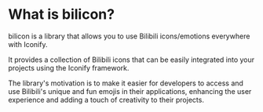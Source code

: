 # What is bilicon?

bilicon is a library that allows you to use Bilibili icons/emotions everywhere with Iconify.

It provides a collection of Bilibili icons that can be easily integrated into your projects using the Iconify framework.

The library's motivation is to make it easier for developers to access and use Bilibili's unique and fun emojis in their applications, enhancing the user experience and adding a touch of creativity to their projects.

